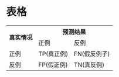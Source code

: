 # 表格

<table>
    <tr>
    	<th rowspan="2">真实情况</th>
        <th colspan="2">预测结果</th>
    </tr>
    <tr>
    	<td>正例</td>
        <td>反例</td>
    </tr>
    <tr>
    	<td>正例</td>
        <td>TP(真正例)</td>
        <td>FN(假反例子)</td>
    </tr>
    <tr>
    	<td>反例</td>
        <td>FP(假正例)</td>
        <td>TN(真反例)</td>
    </tr>
</table>